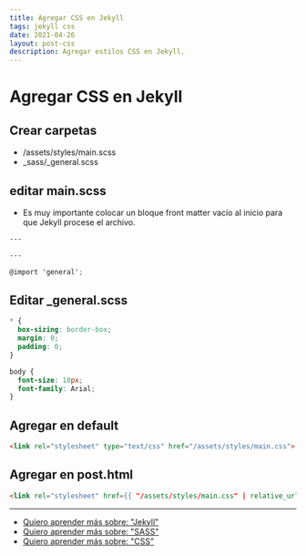 ```yaml
---
title: Agregar CSS en Jekyll
tags: jekyll css
date: 2021-04-26
layout: post-css
description: Agregar estilos CSS en Jekyll.
---
```


# Agregar CSS en Jekyll

## Crear carpetas
- /assets/styles/main.scss
- _sass/_general.scss

## editar main.scss
- Es muy importante colocar un bloque front matter vacío al inicio para que Jekyll procese el archivo.

````scss
---

---

@import 'general';
````

## Editar _general.scss

````scss
* {
  box-sizing: border-box;
  margin: 0;
  padding: 0;
}

body {
  font-size: 18px;
  font-family: Arial;
}
````

## Agregar en default

````html
<link rel="stylesheet" type="text/css" href="/assets/styles/main.css">
````

## Agregar en post.html


````html
<link rel="stylesheet" href={{ "/assets/styles/main.css" | relative_url }}>
````

***

- [Quiero aprender más sobre: "Jekyll"](../00/jekyll)
- [Quiero aprender más sobre: "SASS"](../00/sass)
- [Quiero aprender más sobre: "CSS"](../00/css)
